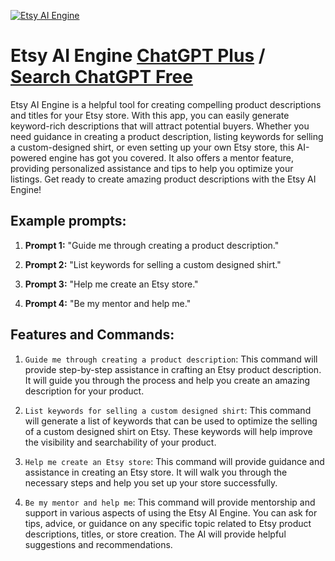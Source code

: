 
[![Etsy AI Engine](https://files.oaiusercontent.com/file-wVTHr7W7WQAGLrcB3g0lV6dc?se=2123-10-17T01%3A48%3A28Z&sp=r&sv=2021-08-06&sr=b&rscc=max-age%3D31536000%2C%20immutable&rscd=attachment%3B%20filename%3DEtsy_shop_background_with_a_small_store_front_bu.jpg&sig=q8pspQfkSKFmaHqLRZg8f%2B%2BMUMjGTEe5nCgOce/JFSE%3D)](https://chat.openai.com/g/g-U1EuXEZ6Y-etsy-ai-engine)

# Etsy AI Engine [ChatGPT Plus](https://chat.openai.com/g/g-U1EuXEZ6Y-etsy-ai-engine) / [Search ChatGPT Free](https://gptcall.net/index.html#/?search=Etsy%20AI%20Engine)

Etsy AI Engine is a helpful tool for creating compelling product descriptions and titles for your Etsy store. With this app, you can easily generate keyword-rich descriptions that will attract potential buyers. Whether you need guidance in creating a product description, listing keywords for selling a custom-designed shirt, or even setting up your own Etsy store, this AI-powered engine has got you covered. It also offers a mentor feature, providing personalized assistance and tips to help you optimize your listings. Get ready to create amazing product descriptions with the Etsy AI Engine!

## Example prompts:

1. **Prompt 1:** "Guide me through creating a product description."

2. **Prompt 2:** "List keywords for selling a custom designed shirt."

3. **Prompt 3:** "Help me create an Etsy store."

4. **Prompt 4:** "Be my mentor and help me."

## Features and Commands:

1. `Guide me through creating a product description`: This command will provide step-by-step assistance in crafting an Etsy product description. It will guide you through the process and help you create an amazing description for your product.

2. `List keywords for selling a custom designed shirt`: This command will generate a list of keywords that can be used to optimize the selling of a custom designed shirt on Etsy. These keywords will help improve the visibility and searchability of your product.

3. `Help me create an Etsy store`: This command will provide guidance and assistance in creating an Etsy store. It will walk you through the necessary steps and help you set up your store successfully.

4. `Be my mentor and help me`: This command will provide mentorship and support in various aspects of using the Etsy AI Engine. You can ask for tips, advice, or guidance on any specific topic related to Etsy product descriptions, titles, or store creation. The AI will provide helpful suggestions and recommendations.


